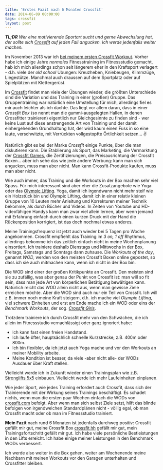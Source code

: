 ```yaml
---
title: 'Erstes Fazit nach 6 Monaten Crossfit'
date: 2014-06-09 00:00:00 
tags: crossfit
layout: post
---
```

***TL;DR** Wer eine motivierende Sportart sucht und gerne Abwechslung hat, der sollte sich [Crossfit][1] auf jeden Fall angucken. Ich werde jedenfalls weiter machen.*

Im November 2013 war ich [bei meinem ersten Crossfit Workout][0]. Vorher habe ich einige Jahre *normales* Fitnesstraining im Fitnessstudio gemacht, hab ich mich allerdings schon seit längerem eher in den Kraftsport verlagert - d.h. viele der *old school* Übungen: Kreuzheben, Kniebeugen, Klimmzüge, Liegestütze. Manchmal auch draussen auf dem Sportplatz oder auf Spielplätzen mit Klettergerüst.

Im [Crossfit][1] findet man viele der Übungen wieder, die größten Unterschiede sind die Variation und das Training in einer (großen) Gruppe. Das Gruppentraining war natürlich eine Umstellung für mich, allerdings fiel es mir auch leichter als ich dachte. Das liegt vor allem daran, dass in einer *Crossfit Box* (so nennt man die gummi-ausgelegten Hallen, in denen Crossfitter trainieren) eigentlich nur Gleichgesinnte zu finden sind - wer keine Lust auf diese anstrengende Art von Training und der damit einhergehenden Grundhaltung hat, der wird kaum einen Fuss in so eine laute, verschwitzte, mit Verrückten vollgestopfte Örtlichkeit setzen... :v:

Natürlich gibt es bei der Marke *Crossfit* einige Punkte, über die man diskutieren kann. Die Etablierung als Sport, das Marketing, die Vermarktung der [Crossfit Games][6], die Zertifizierungen, die Preisausrichtung der Crossfit Boxen... aber ich sehe das wie jede andere Werbung: kann man sich angucken, muss man aber nicht. Man kann Crossfit-Produkte kaufen, muss man aber nicht.

Wie auch immer, das Training und die Workouts in der Box machen sehr viel Spass. Für mich interessant sind aber eher die Zusatzangebote wie Yoga oder das [Olympic Lifting][2]. Yoga, damit ich irgendwann nicht mehr steif wie ein Holzstück bin und Olympic Lifting, damit ich in einer relativ kleinen Gruppe von 10 Leuten mehr Anleitung und Korrekturen meiner Technik bekomme, als durch Bücher und Videos. In Zeiten von Youtube und HD-videofähigen Handys kann man zwar viel allein lernen, aber wenn jemand mit Erfahrung einfach durch einen kurzen Druck mit der Hand die Rückenposition korrigiert, ist das doch nochmal etwas anderes.

Meine Trainingsfrequenz ist jetzt auch wieder bei 5 Tagen pro Woche angekommen. Crossfit empfiehlt das Training im *3 on, 1 off* Rhythmus, allerdings bekomme ich das zeitlich einfach nicht in meine Wochenplanung einsortiert. Ich trainiere deshalb Dienstags und Mittwochs in der Box, Freitags, Samstags und Sonntags dann zuhause. Die *Workouts of the day*, genannt *WOD*, werden von den meisten Crossfit Boxen online gepostet, so dass ich sie auch mitmachen kann, wenn ich nicht in der Box bin.

Die WOD sind einer der großen Kritikpunkte an Crossfit. Den meisten sind sie zu zufällig, was aber genau der Punkt von Crossfit ist: man will so fit sein, dass man jede Art von körperlichen Betätigung bewältigen kann. Natürlich reicht das WOD allein nicht aus, wenn man gewisse Ziele erreichen möchte. Aber die WOD sind auch nur ein Teil von Crossfit. Ich will z.B. immer noch meine Kraft steigern, d.h. ich mache viel *Olympic Lifting*, viel schwere Einheiten und erst am Ende mache ich ein WOD oder eins der *Benchmark Workouts*, der sog. [*Crossfit Girls*][3].

Trotzdem trainiere ich durch Crossfit mehr von den Schwächen, die ich allein im Fitnessstudio vernachlässigt oder ganz ignoriert habe:

* Ich kann fast einen freien Handstand.
* Ich laufe öfter, hauptsächlich schnelle Kurzstrecke, z.B. 400m oder 800m.
* Ich bin flexibler, da ich jetzt auch Yoga mache und vor den Workouts an meiner Mobility arbeite.
* Meine Kondition ist besser, da viele -aber nicht alle- der WODs Ausdauer über Kraft stellen.

Vielleicht werde ich in Zukunft wieder einen Trainingsplan wie z.B. [Stronglifts 5x5][4] einbauen. Vielleicht werde ich mehr Laufeinheiten einplanen.

Wie jeder Sport, wie jedes Training erfordert auch Crossfit, dass sich der Trainierende mit der Wirkung seines Trainings beschäftigt. Es schadet nichts, wenn man die ersten paar Wochen einfach die WODs von [crossfit.com][1] befolgt. Aber wenn man sich selbst Ziele setzt, hilft das blinde befolgen von irgendwelchen Standardplänen nicht - völlig egal, ob man Crossfit macht oder ob man im Fitnessstudio trainiert.

**Mein Fazit** nach rund 6 Monaten ist jedenfalls durchweg positiv: Crossfit gefällt mir gut, meine Crossfit Box [crossfit hh][5] gefällt mir gut, mein Trainingsfortschritt gefällt mir gut. Ich habe viele persönliche Bestleistungen in den Lifts erreicht. Ich habe einige meiner Leistungen in den Benchmark WODs verbessert.

Ich werde also weiter in die Box gehen, weiter am Wochenende meine Nachbarn mit meinen Workouts vor den Garagen unterhalten und Crossfitter bleiben.

[0]: https://blog.kopis.de/mein-erstes-crossfit-wod/
[1]: http://crossfit.com/
[2]: https://en.wikipedia.org/wiki/Olympic_weightlifting
[3]: http://library.crossfit.com/free/pdf/27_04_new_girls.pdf
[4]: http://stronglifts.com/5x5/
[5]: http://www.crossfithh.de/
[6]: http://games.crossfit.com/

